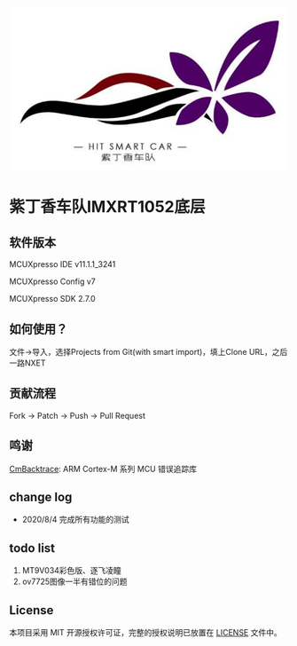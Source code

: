 ![logo](https://github.com/beforelight/IMRT10XX/raw/master/doc/logo.png)

# 紫丁香车队IMXRT1052底层

## 软件版本

MCUXpresso IDE v11.1.1_3241

MCUXpresso Config v7

MCUXpresso SDK 2.7.0

## 如何使用？

文件->导入，选择Projects from Git(with smart import)，填上Clone URL，之后一路NXET

## 贡献流程

Fork -> Patch -> Push -> Pull Request

## 鸣谢

[CmBacktrace](https://github.com/armink/CmBacktrace): ARM Cortex-M 系列 MCU 错误追踪库

## change log

- 2020/8/4 完成所有功能的测试

## todo list

1. MT9V034彩色版、逐飞凌瞳
2. ov7725图像一半有错位的问题

## License

本项目采用 MIT 开源授权许可证，完整的授权说明已放置在 [LICENSE](https://github.com/beforelight/IMRT10XX/raw/master/LICENSE) 文件中。
